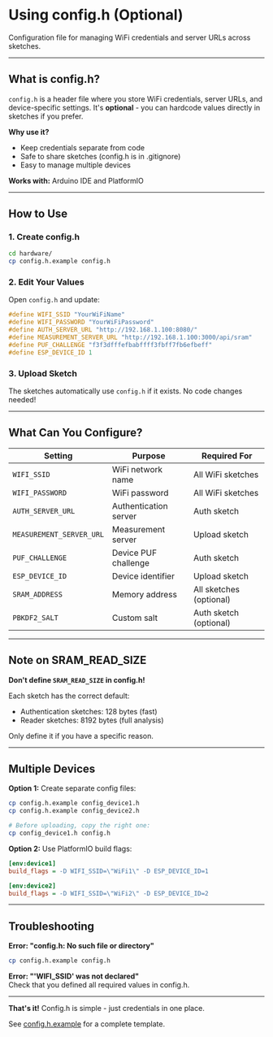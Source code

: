 # Using config.h (Optional)

Configuration file for managing WiFi credentials and server URLs across sketches.

---

## What is config.h?

`config.h` is a header file where you store WiFi credentials, server URLs, and device-specific settings. It's **optional** - you can hardcode values directly in sketches if you prefer.

**Why use it?**
- Keep credentials separate from code
- Safe to share sketches (config.h is in .gitignore)
- Easy to manage multiple devices

**Works with:** Arduino IDE and PlatformIO

---

## How to Use

### 1. Create config.h

```bash
cd hardware/
cp config.h.example config.h
```

### 2. Edit Your Values

Open `config.h` and update:
```cpp
#define WIFI_SSID "YourWiFiName"
#define WIFI_PASSWORD "YourWiFiPassword"
#define AUTH_SERVER_URL "http://192.168.1.100:8080/"
#define MEASUREMENT_SERVER_URL "http://192.168.1.100:3000/api/sram"
#define PUF_CHALLENGE "f3f3dfffefbabffff3fbff7fb6efbeff"
#define ESP_DEVICE_ID 1
```

### 3. Upload Sketch

The sketches automatically use `config.h` if it exists. No code changes needed!

---

## What Can You Configure?

| Setting | Purpose | Required For |
|---------|---------|--------------|
| `WIFI_SSID` | WiFi network name | All WiFi sketches |
| `WIFI_PASSWORD` | WiFi password | All WiFi sketches |
| `AUTH_SERVER_URL` | Authentication server | Auth sketch |
| `MEASUREMENT_SERVER_URL` | Measurement server | Upload sketch |
| `PUF_CHALLENGE` | Device PUF challenge | Auth sketch |
| `ESP_DEVICE_ID` | Device identifier | Upload sketch |
| `SRAM_ADDRESS` | Memory address | All sketches (optional) |
| `PBKDF2_SALT` | Custom salt | Auth sketch (optional) |

---

## Note on SRAM_READ_SIZE

**Don't define `SRAM_READ_SIZE` in config.h!**

Each sketch has the correct default:
- Authentication sketches: 128 bytes (fast)
- Reader sketches: 8192 bytes (full analysis)

Only define it if you have a specific reason.

---

## Multiple Devices

**Option 1:** Create separate config files:
```bash
cp config.h.example config_device1.h
cp config.h.example config_device2.h

# Before uploading, copy the right one:
cp config_device1.h config.h
```

**Option 2:** Use PlatformIO build flags:
```ini
[env:device1]
build_flags = -D WIFI_SSID=\"WiFi1\" -D ESP_DEVICE_ID=1

[env:device2]
build_flags = -D WIFI_SSID=\"WiFi2\" -D ESP_DEVICE_ID=2
```

---

## Troubleshooting

**Error: "config.h: No such file or directory"**
```bash
cp config.h.example config.h
```

**Error: "'WIFI_SSID' was not declared"**  
Check that you defined all required values in config.h.

---

**That's it!** Config.h is simple - just credentials in one place.

See [config.h.example](config.h.example) for a complete template.

